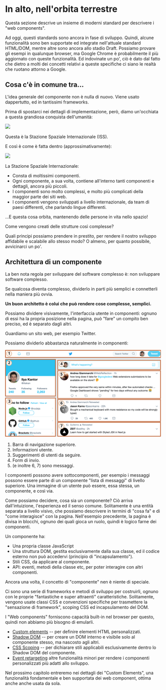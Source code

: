 # In alto, nell'orbita terrestre

Questa sezione descrive un insieme di moderni standard per descrivere i "web components".

Ad oggi, questi standards sono ancora in fase di sviluppo. Quindi, alcune funzionalità sono ben supportate ed integrate nell'attuale standard HTML/DOM, mentre altre sono ancora allo stadio Draft. Possiamo provare gli esempi in qualunque browser, ma Google Chrome è probabilmente il più aggiornato con queste funzionalità. Ed indovinate un po', ciò è dato dal fatto che dietro a molti dei concetti relativi a queste specifiche ci siano le realtà che ruotano attorno a Google.

## Cosa c'è in comune tra...

L'idea generale del componente non è nulla di nuovo. Viene usato dappertutto, ed in tantissimi frameworks.

Prima di spostarci nei dettagli di implementazione, però, diamo un'occhiata a questa grandiosa conquista dell'umanità:

![](satellite.jpg)

Questa è la Stazione Spaziale Internazionale (ISS).

E così è come è fatta dentro (approssimativamente):

![](satellite-expanded.jpg)

La Stazione Spaziale Internazionale:
- Consta di moltissimi componenti.
- Ogni componente, a sua volta, contiene all'interno tanti componenti e dettagli, ancora più piccoli.
- I componenti sono molto complessi, e molto più complicati della maggior parte dei siti web.
- I componenti vengono sviluppati a livello internazionale, da team di paesi differenti, che parlando lingue differenti.

...E questa cosa orbita, mantenendo delle persone in vita nello spazio!

Come vengono creati delle strutture così complesse?

Quali principi possiamo prendere in prestito, per rendere il nostro sviluppo affidabile e scalabile allo stesso modo? O almeno, per quanto possibile, avvicinarci un po'.

## Architettura di un componente

La ben nota regola per sviluppare del software complesso è: non sviluppare software complesso.

Se qualcosa diventa complesso, dividerlo in parti più semplici e connetterli nella maniera più ovvia.

**Un buon architetto è colui che può rendere cose complesse, semplici.**

Possiamo dividere visivamente, l'interfaccia utente in componenti: ognuno di essi ha la propria posizione nella pagina, può "fare" un compito ben preciso, ed è separato dagli altri.

Guardiamo un sito web, per esempio Twitter.

Possiamo dividerlo abbastanza naturalmente in componenti:

![](web-components-twitter.svg)

1. Barra di navigazione superiore.
2. Informazioni utente.
3. Suggerimenti di utenti da seguire.
4. Form di invio.
5. (e inoltre 6, 7) sono messaggi.

I componenti possono avere sottocomponenti, per esempio i messaggi possono essere parte di un componente "lista di messaggi" di livello superiore. Una immagine di un utente può essere, essa stessa, un componente, e così via.

Come possiamo decidere, cosa sia un componente? Ciò arriva dall'intuizione, l'esperienza ed il senso comune. Solitamente è una entità separata a livello visivo, che possiamo descrivere in termini di "cosa fa" e di "come interagisce" con la pagina. Nell'esempio precedente, la pagina è divisa in blocchi, ognuno dei quali gioca un ruolo, quindi è logico farne dei componenti.

Un componente ha:
- Una propria classe JavaScript
- Una struttura DOM, gestita esclusivamente dalla sua classe, ed il codice esterno non può accedervi (principio di "incapsulamento").
- Stili CSS, da applicare al componente.
- API: eventi, metodi della classe etc, per poter interagire con altri componenti.

Ancora una volta, il concetto di "componente" nen è niente di speciale.

Ci sono una serie di frameworks e metodi di sviluppo per costruirli, ognuno con le proprie "fantastiche e super attraenti" caratteristiche. Solitamente, vengono usate classi CSS e convenzioni specifiche per trasmettere la "sensazione di framework", scoping CSS ed incapsulamento del DOM.

I "Web components" forniscono capacità built-in nel browser per questo, quindi non abbiamo più bisogno di emularli.

- [Custom elements](https://html.spec.whatwg.org/multipage/custom-elements.html#custom-elements) -- per definire elementi HTML personalizzati.
- [Shadow DOM](https://dom.spec.whatwg.org/#shadow-trees) -- per creare un DOM interno e visibile solo al componente stesso, ma nascosto agli altri.
- [CSS Scoping](https://drafts.csswg.org/css-scoping/) -- per dichiarare stili applicabili esclusivamente dentro lo Shadow DOM del componente.
- [Event retargeting](https://dom.spec.whatwg.org/#retarget) altre funzionalità minori per rendere i componenti personalizzati più adatti allo sviluppo.

Nel prossimo capitolo entreremo nei dettagli dei "Custom Elements", una funzionalità fondamentale e ben supportata dei web component, ottima anche anche usata da sola.
